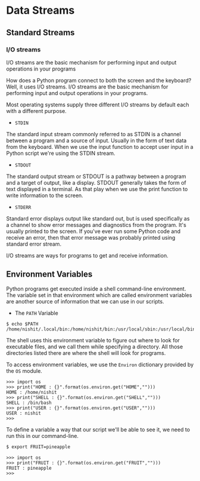<h1> Data Streams </h1>

<h2> Standard Streams </h2>

<h3> I/O streams </h3>

I/O streams are the basic mechanism for performing input and output operations in your programs

How does a Python program connect to both the screen and the keyboard?
Well, it uses I/O streams.
I/O streams are the basic mechanism for performing input and
output operations in your programs.

Most operating systems supply three different I/O streams by default each with
a different purpose. 

* `STDIN` 

The standard input stream commonly referred to as STDIN is a channel
between a program and a source of input.
Usually in the form of text data from the keyboard.
When we use the input function to accept user input in a Python script we're
using the STDIN stream.

* `STDOUT`

The standard output stream or STDOUT is a pathway between a program and
a target of output, like a display.
STDOUT generally takes the form of text displayed in a terminal.
As that play when we use the print function to write information to
the screen.

* `STDERR` 

Standard error displays output like standard out, but is used
specifically as a channel to show error messages and diagnostics from the program.
It's usually printed to the screen.
If you've ever run some Python code and receive an error,
then that error message was probably printed using standard error stream. 

I/O streams are ways for programs to get and receive information. 

<h2> Environment Variables </h2>

Python programs get executed
inside a shell command-line environment.
The variable set in
that environment which are called
environment variables are another source
of information that we can use in our scripts.

 * The `PATH` Variable
 
```shell
$ echo $PATH
/home/nishit/.local/bin:/home/nishit/bin:/usr/local/sbin:/usr/local/bin:/usr/sbin:/usr/bin:/sbin:/bin:/usr/games:/usr/local/games:/snap/bin
```
The shell uses this environment variable to
figure out where to look for executable files,
and we call them while specifying a directory.
All those directories listed there are
where the shell will look for programs.  

To access environment variables,
we use the `Environ` dictionary provided by the `OS` module. 

```python3
>>> import os
>>> print("HOME : {}".format(os.environ.get("HOME","")))
HOME : /home/nishit
>>> print("SHELL : {}".format(os.environ.get("SHELL","")))
SHELL : /bin/bash
>>> print("USER : {}".format(os.environ.get("USER","")))
USER : nishit
>>> 
```

To define a variable a way that
our script we'll be able to see it,
we need to run this in our command-line. 

```sh
$ export FRUIT=pineapple
```

```python3
>>> import os
>>> print("FRUIT : {}".format(os.environ.get("FRUIT","")))
FRUIT : pineapple
>>> 
```
